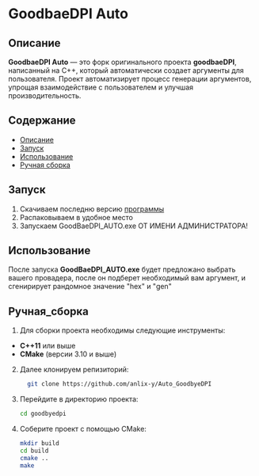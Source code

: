 # GoodbaeDPI Auto

## Описание

**GoodbaeDPI Auto** — это форк оригинального проекта **goodbaeDPI**, написанный на C++, который автоматически создает аргументы для пользователя. Проект автоматизирует процесс генерации аргументов, упрощая взаимодействие с пользователем и улучшая производительность.

## Содержание

- [Описание](#описание)
- [Запуск](#запуск)
- [Использование](#использование)
- [Ручная сборка](#ручная_сборка)

## Запуск

1. Скачиваем последню версию [программы](https://github.com/anlix-y/Auto_GoodbyeDPI/releases/tag/Version)
2. Распаковываем в удобное место
3. Запускаем GoodBaeDPI_AUTO.exe ОТ ИМЕНИ АДМИНИСТРАТОРА!

## Использование

После запуска **GoodBaeDPI_AUTO.exe** будет предложано выбрать вашего провадера, после он подберет необходимый вам аргумент, и сгенирирует рандомное значение "hex" и "gen"

## Ручная_сборка

1. Для сборки проекта необходимы следующие инструменты:
- **C++11** или выше
- **CMake** (версии 3.10 и выше)
  
2. Далее клонируем репизиторий:
     ```bash
       git clone https://github.com/anlix-y/Auto_GoodbyeDPI
     
3. Перейдите в директорию проекта:

   ```bash
   cd goodbyedpi
   ```

4. Соберите проект с помощью CMake:

   ```bash
   mkdir build
   cd build
   cmake ..
   make
   ```
